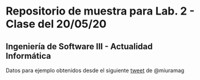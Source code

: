 # Repositorio de muestra para Lab. 2 - Clase del 20/05/20

## Ingeniería de Software III - Actualidad Informática

Datos para ejemplo obtenidos desde el siguiente [tweet](https://twitter.com/miuramag/status/1251981259825389574?lang=es) de @miuramag